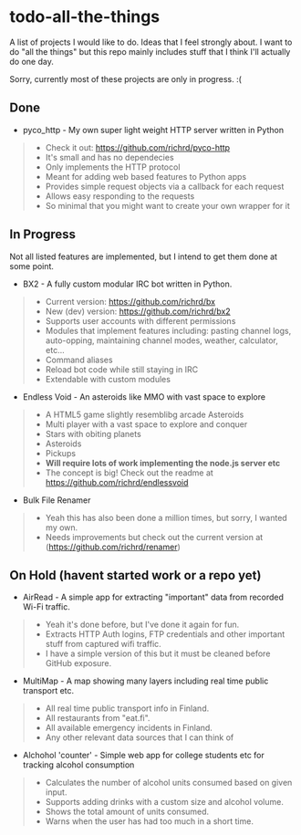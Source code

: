 # todo-all-the-things
A list of projects I would like to do. Ideas that I feel strongly about. I want to do "all the things" but this repo mainly includes stuff that I think I'll actually do one day.

Sorry, currently most of these projects are only in progress. :(


## Done

 * pyco_http - My own super light weight HTTP server written in Python
 > * Check it out: https://github.com/richrd/pyco-http
 > * It's small and has no dependecies
 > * Only implements the HTTP protocol
 > * Meant for adding web based features to Python apps
 > * Provides simple request objects via a callback for each request
 > * Allows easy responding to the requests
 > * So minimal that you might want to create your own wrapper for it

## In Progress

Not all listed features are implemented, but I intend to get them done at some point.

 * BX2 - A fully custom modular IRC bot written in Python.
 > * Current version: https://github.com/richrd/bx
 > * New (dev) version: https://github.com/richrd/bx2
 > * Supports user accounts with different permissions
 > * Modules that implement features including: pasting channel logs, auto-opping, maintaining channel modes, weather, calculator, etc...
 > * Command aliases
 > * Reload bot code while still staying in IRC
 > * Extendable with custom modules

 * Endless Void - An asteroids like MMO with vast space to explore
 > * A HTML5 game slightly resemblibg arcade Asteroids
 > * Multi player with a vast space to explore and conquer
 > * Stars with obiting planets
 > * Asteroids
 > * Pickups
 > * **Will require lots of work implementing the node.js server etc**
 > * The concept is big! Check out the readme at https://github.com/richrd/endlessvoid

 * Bulk File Renamer
 > * Yeah this has also been done a million times, but sorry, I wanted my own.
 > * Needs improvements but check out the current version at (https://github.com/richrd/renamer)


## On Hold (havent started work or a repo yet)

 * AirRead - A simple app for extracting "important" data from recorded Wi-Fi traffic.
 > * Yeah it's done before, but I've done it again for fun.
 > * Extracts HTTP Auth logins, FTP credentials and other important stuff from captured wifi traffic.
 > * I have a simple version of this but it must be cleaned before GitHub exposure.

 * MultiMap - A map showing many layers including real time public transport etc.
 > * All real time public transport info in Finland.
 > * All restaurants from "eat.fi".
 > * All available emergency incidents in Finland.
 > * Any other relevant data sources that I can think of

 * Alchohol 'counter' - Simple web app for college students etc for tracking alcohol consumption
 > * Calculates the number of alcohol units consumed based on given input.
 > * Supports adding drinks with a custom size and alcohol volume.
 > * Shows the total amount of units consumed.
 > * Warns when the user has had too much in a short time.

